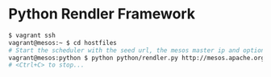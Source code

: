 Python Rendler Framework
========

```bash
$ vagrant ssh
vagrant@mesos:~ $ cd hostfiles
# Start the scheduler with the seed url, the mesos master ip and optionally a task limit 
vagrant@mesos:python $ python python/rendler.py http://mesos.apache.org 127.0.1.1:5050 10
# <Ctrl+C> to stop...
```
